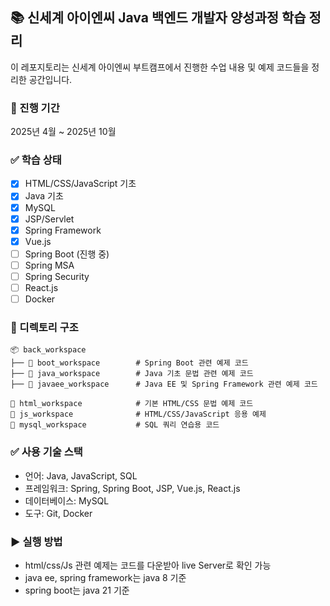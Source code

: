 ## 📚 신세계 아이엔씨 Java 백엔드 개발자 양성과정 학습 정리
이 레포지토리는 신세계 아이엔씨 부트캠프에서 진행한 수업 내용 및 예제 코드들을 정리한 공간입니다.

### 📅 진행 기간
2025년 4월 ~ 2025년 10월

### ✅ 학습 상태
- [x] HTML/CSS/JavaScript 기초
- [x] Java 기초
- [x] MySQL
- [x] JSP/Servlet
- [x] Spring Framework
- [x] Vue.js
- [ ] Spring Boot (진행 중)
- [ ] Spring MSA 
- [ ] Spring Security 
- [ ] React.js 
- [ ] Docker 

### 📁 디렉토리 구조

```
📦 back_workspace  
├── 📁 boot_workspace        # Spring Boot 관련 예제 코드  
├── 📁 java_workspace        # Java 기초 문법 관련 예제 코드  
├── 📁 javaee_workspace      # Java EE 및 Spring Framework 관련 예제 코드  

📁 html_workspace            # 기본 HTML/CSS 문법 예제 코드  
📁 js_workspace              # HTML/CSS/JavaScript 응용 예제  
📁 mysql_workspace           # SQL 쿼리 연습용 코드
```

### ✅ 사용 기술 스택
- 언어: Java, JavaScript, SQL
- 프레임워크: Spring, Spring Boot, JSP, Vue.js, React.js
- 데이터베이스: MySQL
- 도구: Git, Docker

### ▶️ 실행 방법
- html/css/Js 관련 예제는 코드를 다운받아 live Server로 확인 가능
- java ee, spring framework는 java 8 기준
- spring boot는 java 21 기준
